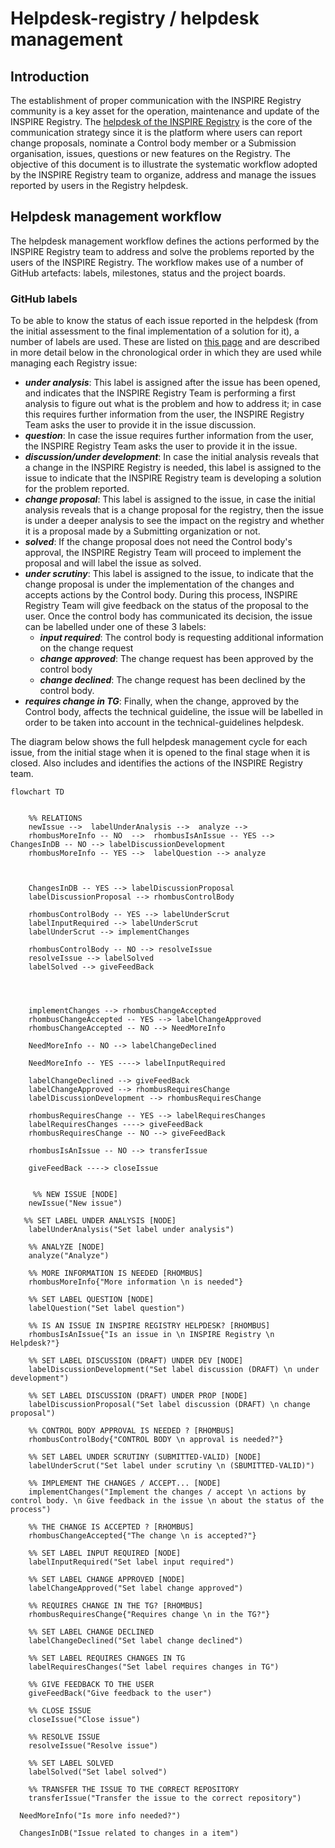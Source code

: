 # Helpdesk-registry / helpdesk management

## Introduction

The establishment of proper communication with the INSPIRE Registry community is a key asset for the operation, maintenance and update of the INSPIRE Registry. The [helpdesk of the INSPIRE Registry](https://github.com/INSPIRE-MIF/helpdesk-registry/issues) is the core of the communication strategy since it is the platform where users can report change proposals, nominate a Control body member or a Submission organisation, issues, questions or new features on the Registry.  The objective of this document is to illustrate the systematic workflow adopted by the INSPIRE Registry team to organize, address and manage the issues reported by users in the Registry helpdesk.

## Helpdesk management workflow

The helpdesk management workflow defines the actions performed by the INSPIRE Registry team to address and solve the problems reported by the users of the INSPIRE Registry. The workflow makes use of a number of GitHub artefacts: labels, milestones, status and the project boards.

### GitHub labels

To be able to know the status of each issue reported in the helpdesk (from the initial assessment to the final implementation of a solution for it), a number of labels are used. These are listed on [this page](https://github.com/INSPIRE-MIF/helpdesk-registry/issues/labels) and are described in more detail below in the chronological order in which they are used while managing each Registry issue:

- **_under analysis_**: This label is assigned after the issue has been opened, and indicates that the INSPIRE Registry Team is performing a first analysis to figure out what is the problem and how to address it; in case this requires further information from the user, the INSPIRE Registry Team asks the user to provide it in the issue discussion.
- **_question_**: In case the issue requires further information from the user, the INSPIRE Registry Team asks the user to provide it in the issue.
- **_discussion/under development_**: In case the initial analysis reveals that a change in the INSPIRE Registry is needed, this label is assigned to the issue to indicate that the INSPIRE Registry team is developing a solution for the problem reported.
- **_change proposal_**: This label is assigned to the issue, in case the initial analysis reveals that is a change proposal for the registry, then the issue is under a deeper analysis to see the impact on the registry and whether it is a proposal made by a Submitting organization or not.
- **_solved_**: If the change proposal does not need the Control body's approval, the INSPIRE Registry Team will proceed to implement the proposal and will label the issue as solved.
- **_under scrutiny_**: This label is assigned to the issue, to indicate that the change proposal is under the implementation of the changes and accepts actions by the Control body. During this process, INSPIRE Registry Team will give feedback on the status of the proposal to the user. Once the control body has communicated its decision, the issue can be labelled under one of these 3 labels:
  - **_input required_**: The control body is requesting additional information on the change request
  - **_change approved_**: The change request has been approved by the control body
  - **_change declined_**: The change request has been declined by the control body.
- **_requires change in TG_**: Finally, when the change, approved by the Control body, affects the technical guideline, the issue will be labelled in order to be taken into account in the technical-guidelines helpdesk.

The diagram below shows the full helpdesk management cycle for each issue, from the initial stage when it is opened to the final stage when it is closed.  Also includes and identifies the actions of the INSPIRE Registry team.

```mermaid
flowchart TD

 
    %% RELATIONS
    newIssue -->  labelUnderAnalysis -->  analyze -->
    rhombusMoreInfo -- NO  -->  rhombusIsAnIssue -- YES --> ChangesInDB -- NO --> labelDiscussionDevelopment
    rhombusMoreInfo -- YES -->  labelQuestion --> analyze

   
   
    ChangesInDB -- YES --> labelDiscussionProposal
    labelDiscussionProposal --> rhombusControlBody 
       
    rhombusControlBody -- YES --> labelUnderScrut
    labelInputRequired --> labelUnderScrut
    labelUnderScrut --> implementChanges

    rhombusControlBody -- NO --> resolveIssue
    resolveIssue --> labelSolved
    labelSolved --> giveFeedBack
    

  

    implementChanges --> rhombusChangeAccepted
    rhombusChangeAccepted -- YES --> labelChangeApproved
    rhombusChangeAccepted -- NO --> NeedMoreInfo

    NeedMoreInfo -- NO --> labelChangeDeclined

    NeedMoreInfo -- YES ----> labelInputRequired

    labelChangeDeclined --> giveFeedBack
    labelChangeApproved --> rhombusRequiresChange
    labelDiscussionDevelopment --> rhombusRequiresChange

    rhombusRequiresChange -- YES --> labelRequiresChanges
    labelRequiresChanges ----> giveFeedBack
    rhombusRequiresChange -- NO --> giveFeedBack

    rhombusIsAnIssue -- NO --> transferIssue

    giveFeedBack ----> closeIssue

   
     %% NEW ISSUE [NODE]
    newIssue("New issue")

   %% SET LABEL UNDER ANALYSIS [NODE]
    labelUnderAnalysis("Set label under analysis")

    %% ANALYZE [NODE]
    analyze("Analyze")

    %% MORE INFORMATION IS NEEDED [RHOMBUS]
    rhombusMoreInfo{"More information \n is needed"}

    %% SET LABEL QUESTION [NODE]
    labelQuestion("Set label question")

    %% IS AN ISSUE IN INSPIRE REGISTRY HELPDESK? [RHOMBUS]
    rhombusIsAnIssue{"Is an issue in \n INSPIRE Registry \n Helpdesk?"}

    %% SET LABEL DISCUSSION (DRAFT) UNDER DEV [NODE]
    labelDiscussionDevelopment("Set label discussion (DRAFT) \n under development")

    %% SET LABEL DISCUSSION (DRAFT) UNDER PROP [NODE]
    labelDiscussionProposal("Set label discussion (DRAFT) \n change proposal")

    %% CONTROL BODY APPROVAL IS NEEDED ? [RHOMBUS]
    rhombusControlBody{"CONTROL BODY \n approval is needed?"}

    %% SET LABEL UNDER SCRUTINY (SUBMITTED-VALID) [NODE]
    labelUnderScrut("Set label under scrutiny \n (SBUMITTED-VALID)")

    %% IMPLEMENT THE CHANGES / ACCEPT... [NODE]
    implementChanges("Implement the changes / accept \n actions by control body. \n Give feedback in the issue \n about the status of the process")

    %% THE CHANGE IS ACCEPTED ? [RHOMBUS]
    rhombusChangeAccepted{"The change \n is accepted?"}

    %% SET LABEL INPUT REQUIRED [NODE]
    labelInputRequired("Set label input required")

    %% SET LABEL CHANGE APPROVED [NODE]
    labelChangeApproved("Set label change approved")

    %% REQUIRES CHANGE IN THE TG? [RHOMBUS]
    rhombusRequiresChange{"Requires change \n in the TG?"}

    %% SET LABEL CHANGE DECLINED
    labelChangeDeclined("Set label change declined")

    %% SET LABEL REQUIRES CHANGES IN TG
    labelRequiresChanges("Set label requires changes in TG")

    %% GIVE FEEDBACK TO THE USER
    giveFeedBack("Give feedback to the user")

    %% CLOSE ISSUE 
    closeIssue("Close issue")

    %% RESOLVE ISSUE 
    resolveIssue("Resolve issue")

    %% SET LABEL SOLVED
    labelSolved("Set label solved")

    %% TRANSFER THE ISSUE TO THE CORRECT REPOSITORY
    transferIssue("Transfer the issue to the correct repository")

  NeedMoreInfo("Is more info needed?")

  ChangesInDB("Issue related to changes in a item")
```
